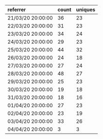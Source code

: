 | referrer          | count | uniques |
| :---------------- | :---- | :------ |
| 21/03/20 20:00:00 | 36    | 23      |
| 22/03/20 20:00:00 | 31    | 23      |
| 23/03/20 20:00:00 | 34    | 24      |
| 24/03/20 20:00:00 | 29    | 23      |
| 25/03/20 20:00:00 | 44    | 32      |
| 26/03/20 20:00:00 | 24    | 18      |
| 27/03/20 20:00:00 | 27    | 24      |
| 28/03/20 20:00:00 | 48    | 27      |
| 29/03/20 20:00:00 | 25    | 23      |
| 30/03/20 20:00:00 | 19    | 18      |
| 31/03/20 20:00:00 | 18    | 16      |
| 01/04/20 20:00:00 | 27    | 23      |
| 02/04/20 20:00:00 | 23    | 19      |
| 03/04/20 20:00:00 | 33    | 26      |
| 04/04/20 20:00:00 | 3     | 3       |